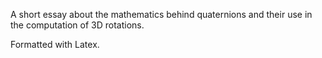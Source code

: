  A short essay about the mathematics behind quaternions and their use in the computation of 3D rotations. 

 Formatted with Latex.
